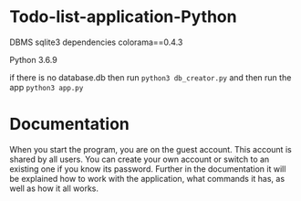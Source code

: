 # Todo-list-application-Python
DBMS sqlite3
dependencies colorama==0.4.3

Python 3.6.9

if there is no database.db then run `python3 db_creator.py` and then run the app
`python3 app.py`

# Documentation
When you start the program, you are on the guest account. This account is shared by all users. You can create your own account or switch to an existing one if you know its password.
Further in the documentation it will be explained how to work with the application, what commands it has, as well as how it all works.